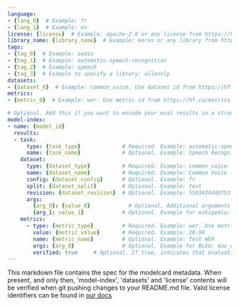 ```yaml
---
language:
- {lang_0}  # Example: fr
- {lang_1}  # Example: en
license: {license}  # Example: apache-2.0 or any license from https://hf.co/docs/hub/model-repos#list-of-license-identifiers
library_name: {library_name}  # Example: keras or any library from https://github.com/huggingface/huggingface_hub/blob/main/js/src/lib/interfaces/Libraries.ts
tags:
- {tag_0}  # Example: audio
- {tag_1}  # Example: automatic-speech-recognition
- {tag_2}  # Example: speech
- {tag_3}  # Example to specify a library: allennlp
datasets:
- {dataset_0}  # Example: common_voice. Use dataset id from https://hf.co/datasets
metrics:
- {metric_0}  # Example: wer. Use metric id from https://hf.co/metrics

# Optional. Add this if you want to encode your eval results in a structured way.
model-index:
- name: {model_id}
  results:
  - task:
      type: {task_type}             # Required. Example: automatic-speech-recognition
      name: {task_name}             # Optional. Example: Speech Recognition
    dataset:
      type: {dataset_type}          # Required. Example: common_voice. Use dataset id from https://hf.co/datasets
      name: {dataset_name}          # Required. Example: Common Voice (French)
      config: {dataset_config}      # Optional. Example: fr
      split: {dataset_split}        # Optional. Example: test
      revision: {dataset_revision}  # Optional. Example: 5503434ddd753f426f4b38109466949a1217c2bb
      args: 
        {arg_0}: {value_0}            # Optional. Additional arguments to `load_dataset()`. Example for wikipedia: language: en
        {arg_1: value_1}            # Optional. Example for wikipedia: date: 20220301
    metrics:
      - type: {metric_type}         # Required. Example: wer. Use metric id from https://hf.co/metrics
        value: {metric_value}       # Required. Example: 20.90
        name: {metric_name}         # Optional. Example: Test WER
        args: {arg_0}               # Optional. Example for BLEU: max_order
        verified: true     # Optional. If true, indicates that evaluation was generated by Hugging Face (vs. self-reported).
---
```


This markdown file contains the spec for the modelcard metadata.
When present, and only then, 'model-index', 'datasets' and 'license' contents will be verified when git pushing changes to your README.md file.
Valid license identifiers can be found in [our docs](https://hf.co/docs/hub/model-repos#list-of-license-identifiers)
